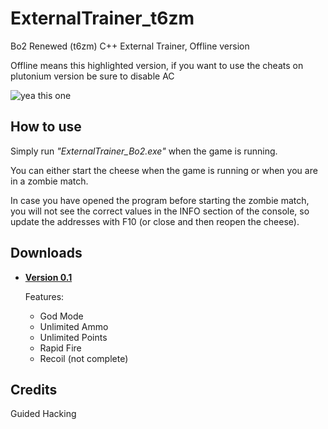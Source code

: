 # ExternalTrainer_t6zm
Bo2 Renewed (t6zm) C++ External Trainer, Offline version

Offline means this highlighted version, if you want to use the cheats on plutonium version be sure to disable AC

![yea this one](https://user-images.githubusercontent.com/87567996/171937257-d7d04ebf-f2be-4edb-afd9-0d6ea62b3859.png)

## How to use
Simply run _"ExternalTrainer_Bo2.exe"_ when the game is running. 

You can either start the cheese when the game is running or when you are in a zombie match.

In case you have opened the program before starting the zombie match, you will not see the correct values in the INFO section of the console, so update the addresses with F10 (or close and then reopen the cheese). 

## Downloads
- [**Version 0.1**](https://github.com/marcoigorr/ExternalTrainer_t6zm/releases/tag/v0.1)

  Features:
  - God Mode
  - Unlimited Ammo
  - Unlimited Points
  - Rapid Fire
  - Recoil (not complete)

## Credits
Guided Hacking
